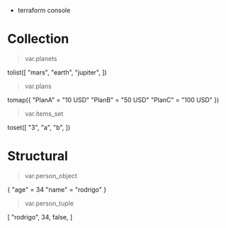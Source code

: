 - terraform console

# Collection

> var.planets

tolist([
  "mars",
  "earth",
  "jupiter",
])

> var.plans

tomap({
  "PlanA" = "10 USD"
  "PlanB" = "50 USD"
  "PlanC" = "100 USD"
})

> var.items_set

toset([
  "3",
  "a",
  "b",
])

# Structural

> var.person_object

{
  "age" = 34
  "name" = "rodrigo"
}

> var.person_tuple

[
  "rodrigo",
  34,
  false,
]